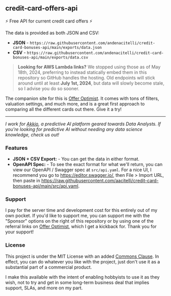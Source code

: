 ## credit-card-offers-api

⚡ Free API for current credit card offers ⚡

The data is provided as both JSON and CSV:

- **JSON** - `https://raw.githubusercontent.com/andenacitelli/credit-card-bonuses-api/main/exports/data.json`
- **CSV** - `https://raw.githubusercontent.com/andenacitelli/credit-card-bonuses-api/main/exports/data.csv`

> **Looking for AWS Lambda links?** We stopped using those as of May 18th, 2024, preferring to instead statically embed them in this repository so GitHub handles the hosting. Old endpoints will stick around until at least **July 1st, 2024**, but data will slowly become stale, so I advise you do so sooner.

The companion site for this is [Offer Optimist](https://offeroptimist.com). It comes with tons of filters, valuation settings, and much more, and is a great first approach to comparing all the different cards out there. Give it a try!

---

_I work for [Akkio](https://akkio.com), a predictive AI platform geared towards Data Analysts. If you're looking for predictive AI without needing any data science knowledge, check us out!_

### Features

- **JSON + CSV Export:** - You can get the data in either format.
- **OpenAPI Spec:** - To see the exact format for what we'll return, you can view our OpenAPI / Swagger spec at `src/api.yaml`. For a nice UI, I recommend you go to https://editor.swagger.io/, then File > Import URL, then paste in https://raw.githubusercontent.com/aacitelli/credit-card-bonuses-api/main/src/api.yaml.

### Support

I pay for the server time and development cost for this entirely out of my own pocket. If you'd like to support me, you can support me with the "Sponsor" options on the right of this repository or by using one of the referral links on [Offer Optimist](https://offeroptimist.com), which I get a kickback for. Thank you for your support!

### License

This project is under the MIT License with an added [Commons Clause](https://commonsclause.com/). In effect, you can do whatever you like with the project, just don't use it as a substantial part of a commercial product.

I make this available with the intent of enabling hobbyists to use it as they wish, not to try and get in some long-term business deal that implies support, SLAs, and more on my part.
